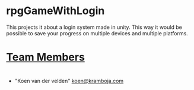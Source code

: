 # rpgGameWithLogin

This projects it about a login system made in unity. This way it would be possible to save your progress on multiple devices and multiple platforms.

# [Team Members](#team-members)
# <a name="team-members"></a>
* "Koen van der velden" <koen@kramboja.com>
